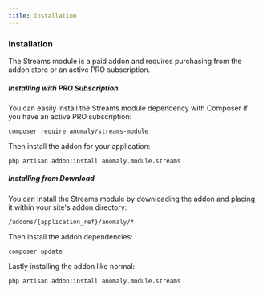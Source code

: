 ```yaml
---
title: Installation 
---
```


### Installation

The Streams module is a paid addon and requires purchasing from the addon store or an active PRO subscription.

##### Installing with PRO Subscription

You can easily install the Streams module dependency with Composer if you have an active PRO subscription:

    composer require anomaly/streams-module

Then install the addon for your application:

    php artisan addon:install anomaly.module.streams

##### Installing from Download

You can install the Streams module by downloading the addon and placing it within your site's addon directory:

    /addons/{application_ref}/anomaly/*

Then install the addon dependencies:

    composer update

Lastly installing the addon like normal:

    php artisan addon:install anomaly.module.streams
